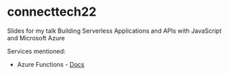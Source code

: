 # connecttech22

Slides for my talk Building Serverless Applications and APIs with JavaScript and Microsoft Azure

Services mentioned:

 * Azure Functions - [Docs](https://learn.microsoft.com/en-us/azure/azure-functions/)
